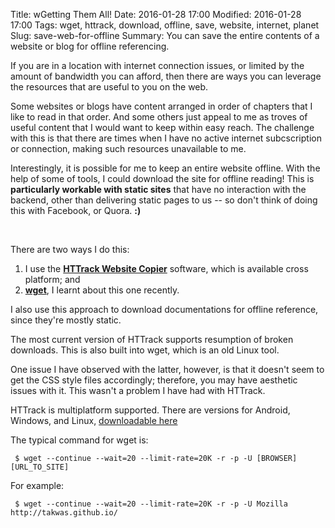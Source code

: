 Title: wGetting Them All!
Date: 2016-01-28 17:00
Modified: 2016-01-28 17:00
Tags: wget, httrack, download, offline, save, website, internet, planet
Slug: save-web-for-offline
Summary: You can save the entire contents of a website or blog for offline referencing.




If you are in a location with internet connection issues, or limited by the amount of bandwidth you can afford, then there are ways you can leverage the resources that are useful to you on the web.

Some websites or blogs have content arranged in order of chapters that I like to read in that order. And some others just appeal to me as troves of useful content that I would want to keep within easy reach. The challenge with this is that there are times when I have no active internet subcscription or connection, making such resources unavailable to me.

Interestingly, it is possible for me to keep an entire website offline. With the help of some of tools, I could download the site for offline reading! This is **particularly workable with static sites** that have no interaction with the backend, other than delivering static pages to us -- so don't think of doing this with Facebook, or Quora. **:)**

<br/>

There are two ways I do this:

1. I use the __[HTTrack Website Copier](http://www.httrack.com/)__ software, which is available cross platform; and 
2. __[wget](http://linux.die.net/man/1/wget)__, I learnt about this one recently.

I also use this approach to download documentations for offline reference, since they're mostly static.

The most current version of HTTrack supports resumption of broken downloads. This is also built into wget, which is an old Linux tool.

One issue I have observed with the latter, however, is that it doesn't seem to get the CSS style files accordingly; therefore, you may have aesthetic issues with it. This wasn't a problem I have had with HTTrack.

HTTrack is multiplatform supported. There are versions for Android, Windows, and Linux, [downloadable here](http://www.httrack.com/page/2/)

The typical command for wget is:

` $ wget --continue --wait=20 --limit-rate=20K -r -p -U [BROWSER] [URL_TO_SITE]`

For example:

` $ wget --continue --wait=20 --limit-rate=20K -r -p -U Mozilla http://takwas.github.io/`
